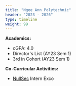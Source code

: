 ```yaml
---
title: "Ngee Ann Polytechnic"
header: "2023 - 2026"
type: timeline
weight: 99
---
```


**Academics:**

- cGPA: 4.0
- Director's List (AY23 Sem 1)
- 3rd in Cohort (AY23 Sem 1)

**Co-Curricular Activities:**

- [NullSec](https://nullsecsig.com/#/) Intern Exco
